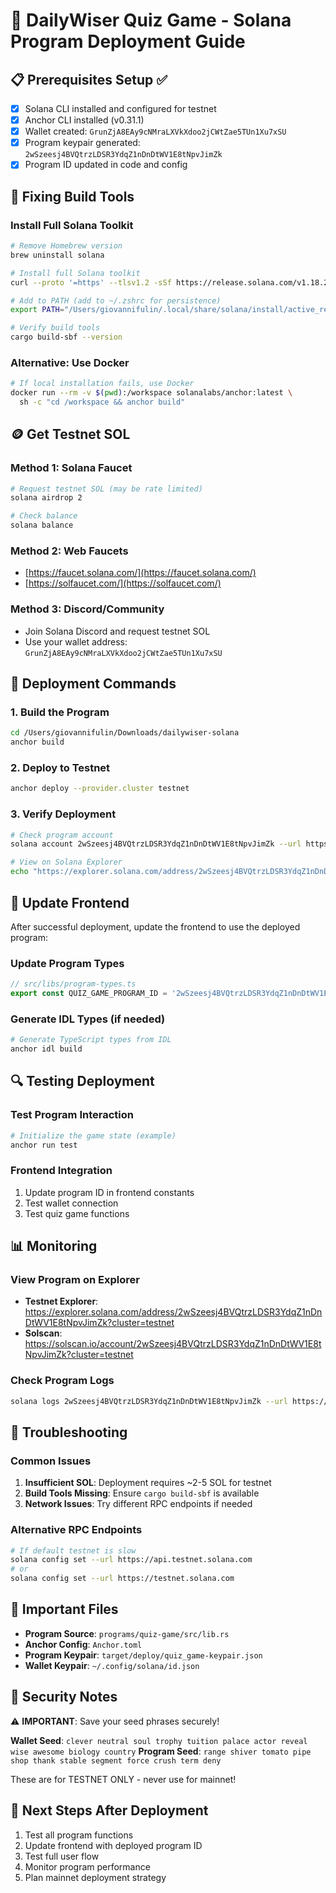 # 🚀 DailyWiser Quiz Game - Solana Program Deployment Guide

## 📋 Prerequisites Setup ✅
- [x] Solana CLI installed and configured for testnet
- [x] Anchor CLI installed (v0.31.1)
- [x] Wallet created: `GrunZjA8EAy9cNMraLXVkXdoo2jCWtZae5TUn1Xu7xSU`
- [x] Program keypair generated: `2wSzeesj4BVQtrzLDSR3YdqZ1nDnDtWV1E8tNpvJimZk`
- [x] Program ID updated in code and config

## 🔧 Fixing Build Tools

### Install Full Solana Toolkit
```bash
# Remove Homebrew version
brew uninstall solana

# Install full Solana toolkit
curl --proto '=https' --tlsv1.2 -sSf https://release.solana.com/v1.18.22/install | sh

# Add to PATH (add to ~/.zshrc for persistence)
export PATH="/Users/giovannifulin/.local/share/solana/install/active_release/bin:$PATH"

# Verify build tools
cargo build-sbf --version
```

### Alternative: Use Docker
```bash
# If local installation fails, use Docker
docker run --rm -v $(pwd):/workspace solanalabs/anchor:latest \
  sh -c "cd /workspace && anchor build"
```

## 🪙 Get Testnet SOL

### Method 1: Solana Faucet
```bash
# Request testnet SOL (may be rate limited)
solana airdrop 2

# Check balance
solana balance
```

### Method 2: Web Faucets
- [https://faucet.solana.com/](https://faucet.solana.com/)
- [https://solfaucet.com/](https://solfaucet.com/)

### Method 3: Discord/Community
- Join Solana Discord and request testnet SOL
- Use your wallet address: `GrunZjA8EAy9cNMraLXVkXdoo2jCWtZae5TUn1Xu7xSU`

## 🚀 Deployment Commands

### 1. Build the Program
```bash
cd /Users/giovannifulin/Downloads/dailywiser-solana
anchor build
```

### 2. Deploy to Testnet
```bash
anchor deploy --provider.cluster testnet
```

### 3. Verify Deployment
```bash
# Check program account
solana account 2wSzeesj4BVQtrzLDSR3YdqZ1nDnDtWV1E8tNpvJimZk --url https://api.testnet.solana.com

# View on Solana Explorer
echo "https://explorer.solana.com/address/2wSzeesj4BVQtrzLDSR3YdqZ1nDnDtWV1E8tNpvJimZk?cluster=testnet"
```

## 📱 Update Frontend

After successful deployment, update the frontend to use the deployed program:

### Update Program Types
```typescript
// src/libs/program-types.ts
export const QUIZ_GAME_PROGRAM_ID = '2wSzeesj4BVQtrzLDSR3YdqZ1nDnDtWV1E8tNpvJimZk';
```

### Generate IDL Types (if needed)
```bash
# Generate TypeScript types from IDL
anchor idl build
```

## 🔍 Testing Deployment

### Test Program Interaction
```bash
# Initialize the game state (example)
anchor run test
```

### Frontend Integration
1. Update program ID in frontend constants
2. Test wallet connection
3. Test quiz game functions

## 📊 Monitoring

### View Program on Explorer
- **Testnet Explorer**: https://explorer.solana.com/address/2wSzeesj4BVQtrzLDSR3YdqZ1nDnDtWV1E8tNpvJimZk?cluster=testnet
- **Solscan**: https://solscan.io/account/2wSzeesj4BVQtrzLDSR3YdqZ1nDnDtWV1E8tNpvJimZk?cluster=testnet

### Check Program Logs
```bash
solana logs 2wSzeesj4BVQtrzLDSR3YdqZ1nDnDtWV1E8tNpvJimZk --url https://api.testnet.solana.com
```

## 🚨 Troubleshooting

### Common Issues
1. **Insufficient SOL**: Deployment requires ~2-5 SOL for testnet
2. **Build Tools Missing**: Ensure `cargo build-sbf` is available
3. **Network Issues**: Try different RPC endpoints if needed

### Alternative RPC Endpoints
```bash
# If default testnet is slow
solana config set --url https://api.testnet.solana.com
# or
solana config set --url https://testnet.solana.com
```

## 📝 Important Files

- **Program Source**: `programs/quiz-game/src/lib.rs`
- **Anchor Config**: `Anchor.toml`
- **Program Keypair**: `target/deploy/quiz_game-keypair.json`
- **Wallet Keypair**: `~/.config/solana/id.json`

## 🔐 Security Notes

⚠️ **IMPORTANT**: Save your seed phrases securely!

**Wallet Seed**: `clever neutral soul trophy tuition palace actor reveal wise awesome biology country`
**Program Seed**: `range shiver tomato pipe shop thank stable segment force crush term deny`

These are for TESTNET ONLY - never use for mainnet!

## 🎯 Next Steps After Deployment

1. Test all program functions
2. Update frontend with deployed program ID
3. Test full user flow
4. Monitor program performance
5. Plan mainnet deployment strategy
